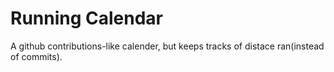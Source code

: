 Running Calendar
================================

A github contributions-like calender, but keeps tracks of distace ran(instead of commits).